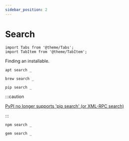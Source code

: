 ```yaml
---
sidebar_position: 2
---
```


# Search

```mdx-code-block
import Tabs from '@theme/Tabs';
import TabItem from '@theme/TabItem';
```

Finding an installable.

<Tabs groupId="package-manager">
<TabItem value="apt" label="apt">

```shell
apt search _
```

</TabItem>
<TabItem value="brew" label="🍺 Homebrew">

```shell
brew search _
```

</TabItem>
<TabItem value="pip" label="🐍 Python">

```shell
pip search _
```

:::caution

[PyPI no longer supports 'pip search' (or XML-RPC search)](https://warehouse.pypa.io/api-reference/xml-rpc.html#deprecated-methods)

:::

</TabItem>
<TabItem value="npm" label="npm">

```shell
npm search _
```

</TabItem>
<TabItem value="gem" label="💎 Ruby">

```shell
gem search _
```

</TabItem>
</Tabs>
